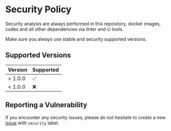 # Security Policy
Security analysis are always performed in this repository, docker images, codes and all other dependencies via linter and ci tools.

Make sure you always use stable and security supported versions.

## Supported Versions

| Version | Supported          |
| ------- | ------------------ |
| > 1.0.0 | :white_check_mark: |
| < 1.0.0 | :x:                |

## Reporting a Vulnerability

If you encounter any security issues, please do not hesitate to create a new [issue](https://github.com/trendyol/mockingstar/issues/new) with `security` label.

